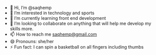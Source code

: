 - 👋 Hi, I’m @saqhemp
- 👀 I’m interested in technology and sports
- 🌱 I’m currently learning front end development
- 💞️ I’m looking to collaborate on anything that will help me develop my skills more.
- 📫 How to reach me saqhemp@gmail.com
- 😄 Pronouns: she/her
- ⚡ Fun fact: I can spin a basketball on all fingers including thumbs

<!---
saqhemp/saqhemp is a ✨ special ✨ repository because its `README.md` (this file) appears on your GitHub profile.
You can click the Preview link to take a look at your changes.
--->

